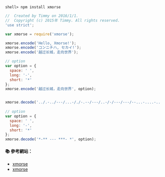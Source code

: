 ```
shell> npm install xmorse
```

```js
//  Created by Timmy on 2016/1/1.
//  Copyright (c) 2015年 Timmy. All rights reserved.
'use strict';

var xmorse = require('xmorse');

xmorse.encode('Hello, Xmorse!');
xmorse.encode('コンニチハ, セカイ!');
xmorse.encode('越过长城，走向世界');

// option 
var option = {
  space: ' ',
  long: '-',
  short: '*'
};
xmorse.encode('越过长城，走向世界', option);


xmorse.decode('../.-../---/...-/./-.--/---/..-/-/---/---/--...-....-...-/-..---..-.-----/---..-...--...-/-..----.--.....');
 
// option 
var option = {
  space: ' ',
  long: '-',
  short: '*'
};
xmorse.decode('*-** --- ***- *', option);
```

#### :books: 參考網站：

- [xmorse](https://www.npmjs.com/package/xmorse)
- [xmorse](https://github.com/hustcc/xmorse)

